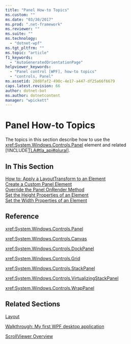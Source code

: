 ```yaml
---
title: "Panel How-to Topics"
ms.custom: ""
ms.date: "03/30/2017"
ms.prod: ".net-framework"
ms.reviewer: ""
ms.suite: ""
ms.technology: 
  - "dotnet-wpf"
ms.tgt_pltfrm: ""
ms.topic: "article"
f1_keywords: 
  - "AutoGeneratedOrientationPage"
helpviewer_keywords: 
  - "Panel control [WPF], how-to topics"
  - "controls, Panel"
ms.assetid: 28d8faf2-490c-4e17-a447-df25a66f6679
caps.latest.revision: 66
author: dotnet-bot
ms.author: dotnetcontent
manager: "wpickett"
---
```

# Panel How-to Topics
The topics in this section describe how to use the <xref:System.Windows.Controls.Panel> element and related [!INCLUDE[TLA#tla_api#plural](../../../../includes/tlasharptla-apisharpplural-md.md)].  
  
## In This Section  
 [How to: Apply a LayoutTransform to an Element](http://msdn.microsoft.com/en-us/8221db67-d99f-4783-b65e-a6c5a52c03ab)  
 [Create a Custom Panel Element](../../../../docs/framework/wpf/controls/how-to-create-a-custom-panel-element.md)  
 [Override the Panel OnRender Method](../../../../docs/framework/wpf/controls/how-to-override-the-panel-onrender-method.md)  
 [Set the Height Properties of an Element](../../../../docs/framework/wpf/controls/how-to-set-the-height-properties-of-an-element.md)  
 [Set the Width Properties of an Element](../../../../docs/framework/wpf/controls/how-to-set-the-width-properties-of-an-element.md)  
  
## Reference  
 <xref:System.Windows.Controls.Panel>  
  
 <xref:System.Windows.Controls.Canvas>  
  
 <xref:System.Windows.Controls.DockPanel>  
  
 <xref:System.Windows.Controls.Grid>  
  
 <xref:System.Windows.Controls.StackPanel>  
  
 <xref:System.Windows.Controls.VirtualizingStackPanel>  
  
 <xref:System.Windows.Controls.WrapPanel>  
  
## Related Sections  
 [Layout](../../../../docs/framework/wpf/advanced/layout.md)  
  
 [Walkthrough: My first WPF desktop application](../../../../docs/framework/wpf/getting-started/walkthrough-my-first-wpf-desktop-application.md)  
  
 [ScrollViewer Overview](../../../../docs/framework/wpf/controls/scrollviewer-overview.md)
